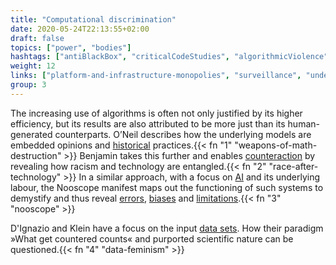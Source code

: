 ```yaml
---
title: "Computational discrimination"
date: 2020-05-24T22:13:55+02:00
draft: false
topics: ["power", "bodies"]
hashtags: ["antiBlackBox", "criticalCodeStudies", "algorithmicViolence"]
weight: 12
links: ["platform-and-infrastructure-monopolies", "surveillance", "understanding-the-digital-human"]
group: 3
---
```


The increasing use of algorithms is often not only justified by its higher efficiency, but its results are also attributed to be more just than its human-generated counterparts. O’Neil describes how the underlying models are embedded opinions and [historical](https://elegantcollisions.com/decoding-possibilities) practices.{{< fn "1" "weapons-of-math-destruction" >}} Benjamin takes this further and enables [counteraction](http://radicalaiproject.org/) by revealing how racism and technology are entangled.{{< fn "2" "race-after-technology" >}} In a similar approach, with a focus on [AI](https://ainowinstitute.org/) and its underlying labour, the Nooscope manifest maps out the functioning of such systems to demystify and thus reveal [errors](https://www.theguardian.com/technology/2018/jan/12/google-racism-ban-gorilla-black-people), [biases](https://algorithmwatch.org/en/story/google-vision-racism/) and [limitations](https://fortune.com/2018/10/10/amazon-ai-recruitment-bias-women-sexist/).{{< fn "3" "nooscope" >}}

D'Ignazio and Klein have a focus on the input [data sets](https://github.com/MimiOnuoha/missing-datasets). How their paradigm »What get countered counts« and purported scientific nature can be questioned.{{< fn "4" "data-feminism" >}}